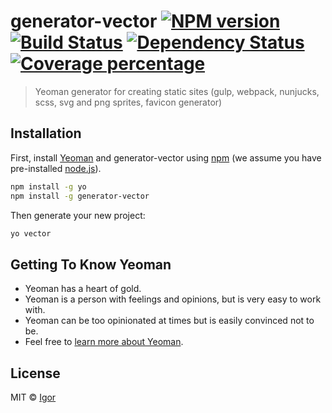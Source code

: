 # generator-vector [![NPM version][npm-image]][npm-url] [![Build Status][travis-image]][travis-url] [![Dependency Status][daviddm-image]][daviddm-url] [![Coverage percentage][coveralls-image]][coveralls-url]
> Yeoman generator for creating static sites (gulp, webpack, nunjucks, scss, svg and png sprites, favicon generator)

## Installation

First, install [Yeoman](http://yeoman.io) and generator-vector using [npm](https://www.npmjs.com/) (we assume you have pre-installed [node.js](https://nodejs.org/)).

```bash
npm install -g yo
npm install -g generator-vector
```

Then generate your new project:

```bash
yo vector
```

## Getting To Know Yeoman

 * Yeoman has a heart of gold.
 * Yeoman is a person with feelings and opinions, but is very easy to work with.
 * Yeoman can be too opinionated at times but is easily convinced not to be.
 * Feel free to [learn more about Yeoman](http://yeoman.io/).

## License

MIT © [Igor](https://www.facebook.com/belovby)


[npm-image]: https://badge.fury.io/js/generator-vector.svg
[npm-url]: https://npmjs.org/package/generator-vector
[travis-image]: https://travis-ci.org/bybelov/generator-vector.svg?branch=master
[travis-url]: https://travis-ci.org/bybelov/generator-vector
[daviddm-image]: https://david-dm.org/bybelov/generator-vector.svg?theme=shields.io
[daviddm-url]: https://david-dm.org/bybelov/generator-vector
[coveralls-image]: https://coveralls.io/repos/bybelov/generator-vector/badge.svg
[coveralls-url]: https://coveralls.io/r/bybelov/generator-vector
